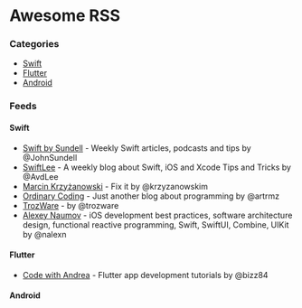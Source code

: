# Awesome RSS

### Categories

- [Swift](#swift)
- [Flutter](#flutter)
- [Android](#android)

### Feeds

#### Swift

* [Swift by Sundell](https://swiftbysundell.com/feed.rss) - Weekly Swift articles, podcasts and tips by @JohnSundell
* [SwiftLee](https://www.avanderlee.com/feed) - A weekly blog about Swift, iOS and Xcode Tips and Tricks by @AvdLee
* [Marcin Krzyżanowski](https://blog.krzyzanowskim.com/rss/) - Fix it by @krzyzanowskim
* [Ordinary Coding](https://ordinarycoding.com/feed.rss) - Just another blog about programming by @artrmz
* [TrozWare](https://troz.net/index.xml) - by @trozware
* [Alexey Naumov](http://nalexn.github.io/feed.xml) - iOS development best practices, software architecture design, functional reactive programming, Swift, SwiftUI, Combine, UIKit by @nalexn

#### Flutter

* [Code with Andrea](https://codewithandrea.com/rss.xml) - Flutter app development tutorials by @bizz84

#### Android
